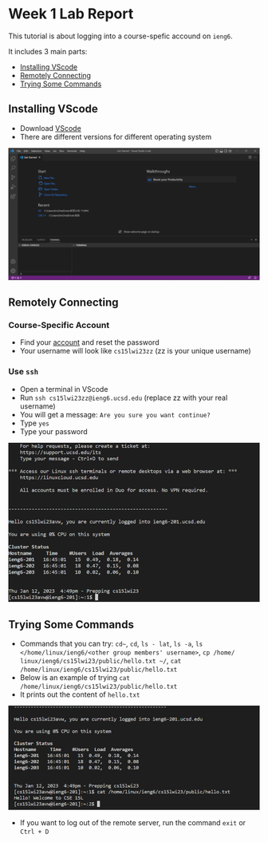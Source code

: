 # Week 1 Lab Report
This tutorial is about logging into a course-spefic accound on `ieng6`.

It includes 3 main parts:
* [Installing VScode](#installing-vscode)
* [Remotely Connecting](#remotely-connecting)
* [Trying Some Commands](#trying-some-commands)

## Installing VScode
* Download [VScode](https://code.visualstudio.com/)
* There are different versions for different operating system

![image](installing-VScode.png)
## Remotely Connecting
### Course-Specific Account
* Find your [account](https://sdacs.ucsd.edu/~icc/index.php) and reset the password
* Your username will look like `cs15lwi23zz` (zz is your unique username)
### Use `ssh`
* Open a terminal in VScode
* Run `ssh cs15lwi23zz@ieng6.ucsd.edu` (replace zz with your real username)
* You  will get a message: `Are you sure you want continue?`
* Type `yes`
* Type your password

![image](remotely-connecting.png)

## Trying Some Commands
* Commands that you can try: `cd~`, `cd`, `ls - lat`, `ls -a`, `ls </home/linux/ieng6/<other group members' username>`, `cp /home/ linux/ieng6/cs15lwi23/public/hello.txt ~/`, `cat /home/linux/ieng6/cs15lwi23/public/hello.txt` 
* Below is an example of trying `cat /home/linux/ieng6/cs15lwi23/public/hello.txt`
* It prints out the content of `hello.txt`

![image](trying-commands.png)

* If you want to log out of the remote server, run the command `exit` or `Ctrl + D`
